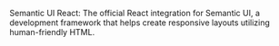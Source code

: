Semantic UI React: The official React integration for Semantic UI, a development framework that helps create responsive layouts utilizing human-friendly HTML.

